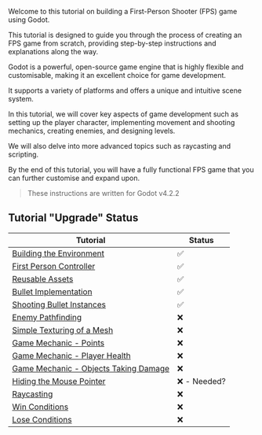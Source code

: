 Welcome to this tutorial on building a First-Person Shooter (FPS) game using Godot.   
  
This tutorial is designed to guide you through the process of creating an FPS game from scratch, providing step-by-step instructions and explanations along the way.  
  
Godot is a powerful, open-source game engine that is highly flexible and customisable, making it an excellent choice for game development.   
  
It supports a variety of platforms and offers a unique and intuitive scene system.    
  
In this tutorial, we will cover key aspects of game development such as setting up the player character, implementing movement and shooting mechanics, creating enemies, and designing levels.   
  
We will also delve into more advanced topics such as raycasting and scripting.    
  
By the end of this tutorial, you will have a fully functional FPS game that you can further customise and expand upon.   
  
> These instructions are written for Godot v4.2.2  
  
## Tutorial "Upgrade" Status  

| **Tutorial**                                                          | **Status**  |  
|-----------------------------------------------------------------------|-------------|  
| [Building the Environment](Building%20The%20Environment.md)   | ✅           |  
| [First Person Controller](First%20Person%20Controller.md)       | ✅           |  
| [Reusable Assets](Reusable%20Assets.md)                       | ✅           |  
| [Bullet Implementation](Bullet%20Implementation.md)           | ✅           |  
| [Shooting Bullet Instances](Shooting%20Bullet%20Instances.md)   | ✅           |  
| [Enemy Pathfinding](Enemy%20Pathfinding.md)                   | ❌           |  
| [Simple Texturing of a Mesh](Simple%20Texturing%20of%20a%20Mesh.md) | ❌           |  
| [Game Mechanic - Points](Points.md)                                   | ❌           |  
| [Game Mechanic - Player Health](ISD/2%20-%20Digital%20Applications/topics/Player%20Health.md)                     | ❌           |  
| [Game Mechanic - Objects Taking Damage](Objects%20Taking%20Damage.md)     | ❌           |  
| [Hiding the Mouse Pointer](Hiding%20the%20Mouse%20Pointer.md)               | ❌ - Needed? |  
| [Raycasting](Raycasting.md)                                   | ❌           |  
| [Win Conditions](Win%20Conditions.md)                         | ❌           |  
| [Lose Conditions](Lose%20Conditions.md)                       | ❌           |